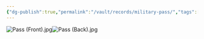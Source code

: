 ```yaml
---
{"dg-publish":true,"permalink":"/vault/records/military-pass/","tags":["Emory-Garfield-Kincaid"]}
---
```


![Pass (Front).jpg](/img/user/assets/Military_Pass.resources/Pass%20(Front).jpg)![Pass (Back).jpg](/img/user/assets/Military_Pass.resources/Pass%20(Back).jpg)
